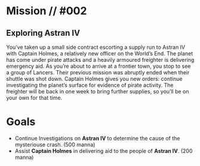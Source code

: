 # Mission // #002
## Exploring Astran IV

You’ve taken up a small side contract escorting a supply run to Astran IV with Captain Holmes, a relatively new officer on the World’s End. The planet has come under pirate attacks and a heavily armoured freighter is delivering emergency aid. As you’re about to arrive at a frontier town, you stop to see a group of Lancers. 
Their previous mission was abruptly ended when their shuttle was shot down. Captain Holmes gives you new orders: continue investigating the planet’s surface for evidence of pirate activity. The freighter will be back in one week to bring further supplies, so you’ll be on your own for that time.

# Goals
- Continue Investigations on **Astran IV** to determine the cause of the mysteriouse crash. (500 manna)
- Assist **Captain Holmes** in delivering aid to the people of **Astran IV**. (200 manna)
